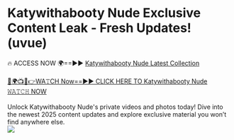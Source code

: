 # Katywithabooty Nude Exclusive Content Leak - Fresh Updates! (uvue)

🔥 ACCESS NOW 🌍==►► <a href="https://tinyurl.com/yc657z5k" rel="nofollow">Katywithabooty Nude Latest Collection</a>
<br><br>
[🔴🌍📺📱👉WA𝚃CH Now==►► CLICK HERE TO Katywithabooty Nude 𝚆𝙰𝚃𝙲𝙷 NOW](https://tinyurl.com/yc657z5k)
<br><br>
Unlock Katywithabooty Nude's private videos and photos today! Dive into the newest 2025 content updates and explore exclusive material you won’t find anywhere else.
<br>
<a href="https://tinyurl.com/yc657z5k" rel="nofollow" data-target="animated-image.originalLink"><img src="https://camo.githubusercontent.com/8a4f000d20f83aca3bf7ec5f350d767afa0574a8a352519fd8cfa583a6f93a33/68747470733a2f2f692e696d6775722e636f6d2f644a486b345a712e676966" data-canonical-src="https://i.imgur.com/dJHk4Zq.gif" style="max-width: 100%; display: inline-block;" data-target="animated-image.originalImage"></a>
<br>
